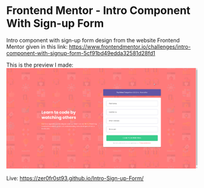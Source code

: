 # Frontend Mentor - Intro Component With Sign-up Form

Intro component with sign-up form design from the website Frontend Mentor given in this link:
https://www.frontendmentor.io/challenges/intro-component-with-signup-form-5cf91bd49edda32581d28fd1


This is the preview I made:
![](FinishedPreview.png)

Live: https://zer0fr0st93.github.io/Intro-Sign-up-Form/
